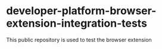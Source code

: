 # developer-platform-browser-extension-integration-tests

This public repository is used to test the browser extension
